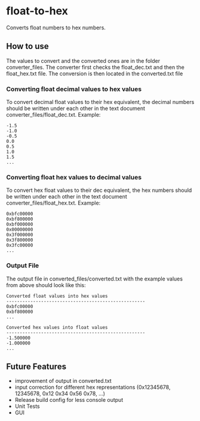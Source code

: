 # float-to-hex
Converts float numbers to hex numbers.

## How to use
The values to convert and the converted ones are in the folder converter_files.
The converter first checks the float_dec.txt and then the float_hex.txt file. The conversion is then located in 
the converted.txt file

### Converting float decimal values to hex values
To convert decimal float values to their hex equivalent, the decimal numbers should be written under each other 
in the text document converter_files/float_dec.txt. Example:
```Text
-1.5
-1.0
-0.5
0.0
0.5
1.0
1.5
...
```

### Converting float hex values to decimal values
To convert hex float values to their dec equivalent, the hex numbers should be written under each other in the 
text document converter_files/float_hex.txt. Example:
```Text
0xbfc00000
0xbf800000
0xbf000000
0x00000000
0x3f000000
0x3f800000
0x3fc00000
...
```

### Output File
The output file in converted_files/converted.txt with the example values from above should look like this:
```Text
Converted float values into hex values
----------------------------------------------------
0xbfc00000
0xbf800000
...

Converted hex values into float values
----------------------------------------------------
-1.500000
-1.000000
...
```

## Future Features

- improvement of output in converted.txt
- input correction for different hex representations (0x12345678, 12345678, 0x12 0x34 0x56 0x78, ...)
- Release build config for less console output
- Unit Tests
- GUI

